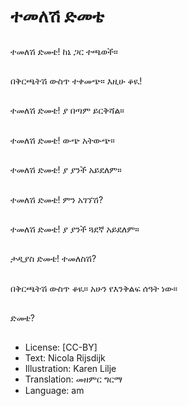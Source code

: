 # ተመለሽ ድመቴ

##
ተመለሽ ድመቴ! ከኔ ጋር ተጫወች።

##
በቅርጫትሽ ውስጥ ተቀመጭ።
እዚሁ ቆዪ!

##
ተመለሽ ድመቴ! ያ በጣም ይርቅሻል።

##
ተመለሽ ድመቴ! ውጭ አትውጭ።

##

##
ተመለሽ ድመቴ! ያ ያንች አይደለም።

##
ተመለሽ ድመቴ! ምን አገኘሽ?

##
ተመለሽ ድመቴ! ያ ያንች ጓደኛ አይደለም።

##
ታዲያስ ድመቴ! ተመለስሽ?

##
በቅርጫትሽ ውስጥ ቆዪ። አሁን የእንቅልፍ ሰዓት ነው።

##
ድመቴ?

##

##
* License: [CC-BY]
* Text: Nicola Rijsdijk
* Illustration: Karen Lilje
* Translation: መዘምር ግርማ
* Language: am
